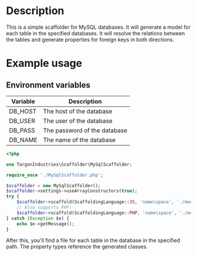 # Description

This is a simple scaffolder for MySQL databases. It will generate a model for each table in the specified databases.
It will resolve the relations between the tables and generate properties for foreign keys in both directions.

# Example usage

## Environment variables

| Variable | Description                  |
|----------|------------------------------|
| DB_HOST  | The host of the database     |
| DB_USER  | The user of the database     |
| DB_PASS  | The password of the database |
| DB_NAME  | The name of the database     |

```php
<?php

use TargonIndustries\Scaffolder\MySqlScaffolder;

require_once './MySqlScaffolder.php';

$scaffolder = new MySqlScaffolder();
$scaffolder->settings->useArrayConstructors(true);
try {
    $scaffolder->scaffold(ScaffoldingLanguage::JS, 'name\space', './models/somepath/js', 'somedb');
    // Also supports PHP:
    $scaffolder->scaffold(ScaffoldingLanguage::PHP, 'name\space', './models/somepath/php', 'somedb');
} catch (Exception $e) {
    echo $e->getMessage();
}
```

After this, you'll find a file for each table in the database in the specified path. The property types reference the generated classes.